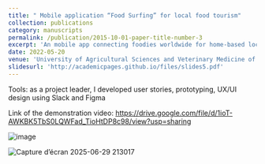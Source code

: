 ```yaml
---
title: " Mobile application “Food Surfing” for local food tourism"
collection: publications
category: manuscripts
permalink: /publication/2015-10-01-paper-title-number-3
excerpt: 'An mobile app connecting foodies worldwide for home-based local meals with culture exchange. The project won the First Prize at an Agro-business competition'
date: 2022-05-20
venue: 'University of Agricultural Sciences and Veterinary Medicine of Cluj-Napoca'
slidesurl: 'http://academicpages.github.io/files/slides5.pdf'
---
```

Tools: as a project leader, I developed user stories, prototyping, UX/UI design using Slack and Figma

Link of the demonstration video: https://drive.google.com/file/d/1ioT-AWKBK5TbS0LQWFad_TioHtDP8c98/view?usp=sharing

![image](https://github.com/user-attachments/assets/08256d79-9ff0-420f-a25d-2202b11f7150)

![Capture d’écran 2025-06-29 213017](https://github.com/user-attachments/assets/adac37b1-c7a6-4d1a-b580-18f70c980e5a)
